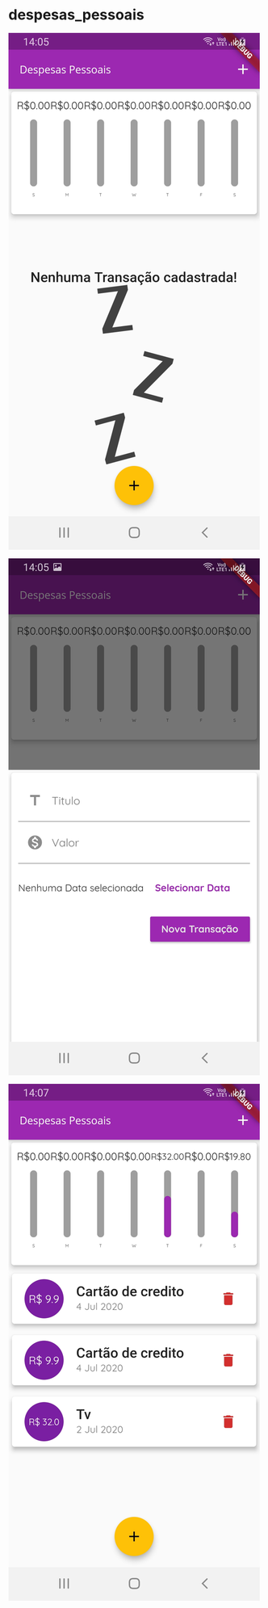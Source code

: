 # despesas_pessoais
 
![Alt text](https://github.com/luiscastrodev/despesas_pessoais/blob/master/Screenshot_20200704-140503%5B1%5D.jpg "img1")

![Alt text](https://github.com/luiscastrodev/despesas_pessoais/blob/master/Screenshot_20200704-140509%5B1%5D.jpg "img2")

![Alt text](https://github.com/luiscastrodev/despesas_pessoais/blob/master/Screenshot_20200704-140757%5B1%5D.jpg "img3")
